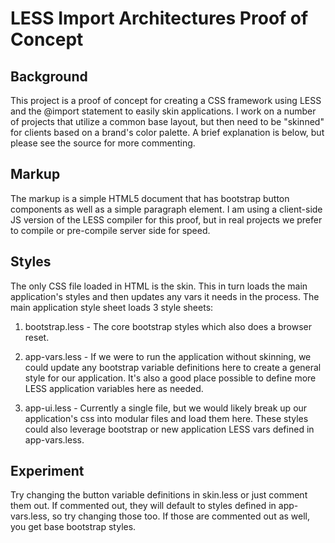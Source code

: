 # LESS Import Architectures Proof of Concept

## Background

This project is a proof of concept for creating a CSS framework using LESS and the @import statement to easily skin applications. I work on a number of projects that utilize a common base layout, but then need to be "skinned" for clients based on a brand's color palette. A brief explanation is below, but please see the source for more commenting.

## Markup
The markup is a simple HTML5 document that has bootstrap button components as well as a simple paragraph element. I am using a client-side JS version of the LESS compiler for this proof, but in real projects we prefer to compile or pre-compile server side for speed.

## Styles
The only CSS file loaded in HTML is the skin. This in turn loads the main application's styles and then updates any vars it needs in the process. The main application style sheet loads 3 style sheets:

1. bootstrap.less - The core bootstrap styles which also does a browser reset.

2. app-vars.less - If we were to run the application without skinning, we could update any bootstrap variable definitions here to create a general style for our application. It's also a good place possible to define more LESS application variables here as needed.

3. app-ui.less - Currently a single file, but we would likely break up our application's css into modular files and load them here. These styles could also leverage bootstrap or new application LESS vars defined in app-vars.less.

## Experiment
Try changing the button variable definitions in skin.less or just comment them out. If commented out, they will default to styles defined in app-vars.less, so try changing those too. If those are commented out as well, you get base bootstrap styles.